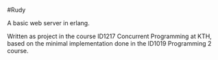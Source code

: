 #Rudy

A basic web server in erlang. 

Written as project in the course ID1217 Concurrent Programming at KTH, based on the minimal implementation done in the ID1019 Programming 2 course. 



